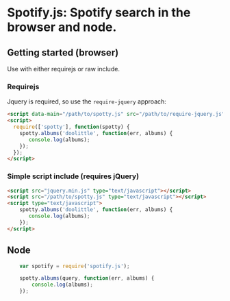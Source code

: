 # Spotify.js: Spotify search in the browser and node.

## Getting started (browser)

Use with either requirejs or raw include.

### Requirejs

Jquery is required, so use the `require-jquery` approach:

```html
<script data-main="/path/to/spotty.js" src="/path/to/require-jquery.js"></script>
<script>
  require(['spotty'], function(spotty) {
    spotty.albums('doolittle', function(err, albums) {
       console.log(albums);
    });
  });
</script>
```

### Simple script include (requires jQuery)

```html
<script src="jquery.min.js" type="text/javascript"></script>
<script src="/path/to/spotty.js" type="text/javascript"></script>
<script type="text/javascript">
    spotty.albums('doolittle', function(err, albums) {
       console.log(albums);
    });
</script>
```

## Node

```js
    var spotify = require('spotify.js');

    spotty.albums(query, function(err, albums) {
        console.log(albums);
    });
```
